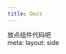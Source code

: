 ```yaml
---
title: Docs
---
```

<div class="text-center">
  <!-- You can use Vue components inside markdown -->
  放点组件代码吧
</div>
<route lang="yaml">
meta:
  layout: side
</route>